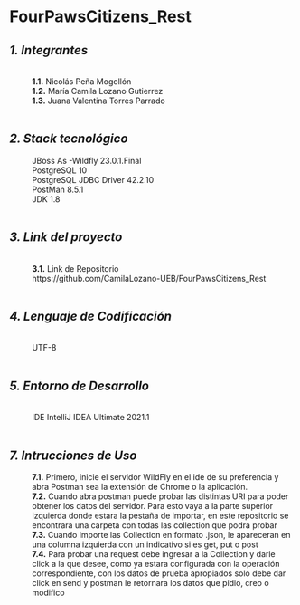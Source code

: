 # FourPawsCitizens_Rest

<html>
<dl>
	<dt><h2><em> 1. Integrantes </em></h2></dt>
	<br>
	<dd><b>1.1.</b> Nicolás Peña Mogollón</dd>
	<dd><b>1.2.</b> María Camila Lozano Gutierrez</dd>
	<dd><b>1.3.</b> Juana Valentina Torres Parrado</dd>
	<br>
	<dt><h2><em>2. Stack tecnológico</em></h2></dt>
	<dd>JBoss As -Wildfly 23.0.1.Final</dd>
	<dd> PostgreSQL 10</dd>
	<dd>PostgreSQL JDBC Driver 42.2.10</dd>
        <dd> PostMan 8.5.1 </dd>
	<dd>JDK 1.8</dd>
	<br>
	<dt><h2><em> 3. Link del proyecto </em></h2></dt>
	<br>
	<dd><b>3.1.</b> Link de Repositorio</dd>
	<dd>  https://github.com/CamilaLozano-UEB/FourPawsCitizens_Rest</dd>
	<br>
	<dt><h2><em> 4. Lenguaje de Codificación </em></h2></dt>
	<br>
	<dd> UTF-8 </dd>
	<br>
	<dt><h2><em> 5. Entorno de Desarrollo </em></h2></dt>
	<br>
	<dd> IDE IntelliJ IDEA Ultimate 2021.1</dd>
	<br>
	<dt><h2><em> 7. Intrucciones de Uso </em></h2></dt>
	<dd><b>7.1.</b> Primero, inicie el servidor WildFly en el ide de su preferencia y abra Postman sea la extensión de Chrome o la aplicación.</dd>
	<dd><b>7.2.</b> Cuando abra postman puede probar las distintas URI para poder obtener los datos del servidor. Para esto vaya a la parte superior izquierda donde estara la pestaña de importar, en este repositorio se encontrara una carpeta con todas las collection que podra probar </dd>
	<dd><b>7.3.</b> Cuando importe las Collection en formato .json, le apareceran en una columna izquierda con un indicativo si es get, put o post</dd>
	<dd><b>7.4.</b> Para probar una request debe ingresar a la Collection y darle click a la que desee, como ya estara configurada con la operación correspondiente, con los datos de prueba apropiados solo debe dar click en send y postman le retornara los datos que pidio, creo o modifico</dd>
	</dl>
</html>
